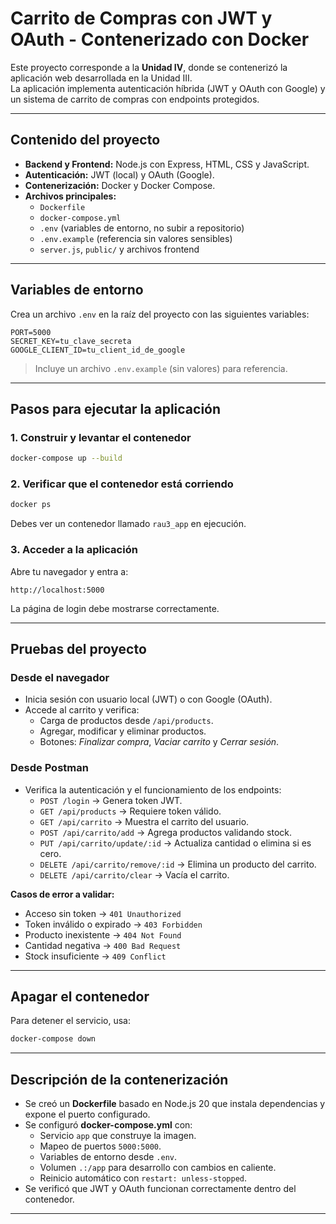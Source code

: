 # Carrito de Compras con JWT y OAuth - Contenerizado con Docker

Este proyecto corresponde a la **Unidad IV**, donde se contenerizó la aplicación web desarrollada en la Unidad III.  
La aplicación implementa autenticación híbrida (JWT y OAuth con Google) y un sistema de carrito de compras con endpoints protegidos.

---

## **Contenido del proyecto**
- **Backend y Frontend:** Node.js con Express, HTML, CSS y JavaScript.
- **Autenticación:** JWT (local) y OAuth (Google).
- **Contenerización:** Docker y Docker Compose.
- **Archivos principales:**
  - `Dockerfile`  
  - `docker-compose.yml`  
  - `.env` (variables de entorno, no subir a repositorio)  
  - `.env.example` (referencia sin valores sensibles)  
  - `server.js`, `public/` y archivos frontend  

---

## **Variables de entorno**

Crea un archivo `.env` en la raíz del proyecto con las siguientes variables:

```env
PORT=5000
SECRET_KEY=tu_clave_secreta
GOOGLE_CLIENT_ID=tu_client_id_de_google
```

> Incluye un archivo `.env.example` (sin valores) para referencia.

---

## **Pasos para ejecutar la aplicación**

### 1. Construir y levantar el contenedor
```bash
docker-compose up --build
```

### 2. Verificar que el contenedor está corriendo
```bash
docker ps
```
Debes ver un contenedor llamado `rau3_app` en ejecución.

### 3. Acceder a la aplicación
Abre tu navegador y entra a:
```
http://localhost:5000
```

La página de login debe mostrarse correctamente.

---

## **Pruebas del proyecto**

### **Desde el navegador**
- Inicia sesión con usuario local (JWT) o con Google (OAuth).
- Accede al carrito y verifica:
  - Carga de productos desde `/api/products`.
  - Agregar, modificar y eliminar productos.
  - Botones: *Finalizar compra*, *Vaciar carrito* y *Cerrar sesión*.

### **Desde Postman**
- Verifica la autenticación y el funcionamiento de los endpoints:
  - `POST /login` → Genera token JWT.  
  - `GET /api/products` → Requiere token válido.  
  - `GET /api/carrito` → Muestra el carrito del usuario.  
  - `POST /api/carrito/add` → Agrega productos validando stock.  
  - `PUT /api/carrito/update/:id` → Actualiza cantidad o elimina si es cero.  
  - `DELETE /api/carrito/remove/:id` → Elimina un producto del carrito.  
  - `DELETE /api/carrito/clear` → Vacía el carrito.  

**Casos de error a validar:**
- Acceso sin token → `401 Unauthorized`
- Token inválido o expirado → `403 Forbidden`
- Producto inexistente → `404 Not Found`
- Cantidad negativa → `400 Bad Request`
- Stock insuficiente → `409 Conflict`

---

## **Apagar el contenedor**
Para detener el servicio, usa:
```bash
docker-compose down
```

---

## **Descripción de la contenerización**
- Se creó un **Dockerfile** basado en Node.js 20 que instala dependencias y expone el puerto configurado.  
- Se configuró **docker-compose.yml** con:
  - Servicio `app` que construye la imagen.
  - Mapeo de puertos `5000:5000`.
  - Variables de entorno desde `.env`.
  - Volumen `.:/app` para desarrollo con cambios en caliente.
  - Reinicio automático con `restart: unless-stopped`.  
- Se verificó que JWT y OAuth funcionan correctamente dentro del contenedor.  

---
